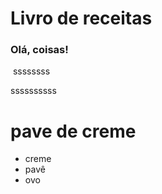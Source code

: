 # Livro de receitas  

### Olá, coisas!

​        ssssssss

ssssssssss

# pave de creme

+ creme
+ pavê
+ ovo



